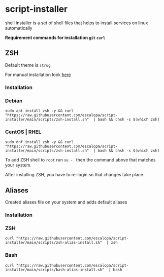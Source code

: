 # script-installer

shell installer is a set of shell files that helps to install services on linux automatically

**Requirement commands for installation `git` `curl`**

## ZSH

Default theme is `strug`

For manual installation look [here](https://www.freecodecamp.org/news/jazz-up-your-zsh-terminal-in-seven-steps-a-visual-guide-e81a8fd59a38/)

### **Installation** 
### Debian
```shell
sudo apt install zsh -y && curl "https://raw.githubusercontent.com/escalopa/script-installer/main/scripts/zsh-install.sh"  | bash && chsh -s $(which zsh)
```
### CentOS | RHEL
```shell
sudo dnf install zsh -y && curl "https://raw.githubusercontent.com/escalopa/script-installer/main/scripts/zsh-install.sh"  | bash && chsh -s $(which zsh)
```

To add ZSH shell to `root` run `su - ` then the command above that matches your system.

After installing ZSH, you have to re-login so that changes take place.

## Aliases

Created aliases file on your system and adds default aliases

### **Installation**

### ZSH
```shell
curl "https://raw.githubusercontent.com/escalopa/script-installer/main/scripts/zsh-alias-install.sh"  | zsh
```

### Bash
```shell
curl "https://raw.githubusercontent.com/escalopa/script-installer/main/scripts/bash-alias-install.sh"  | bash
```
